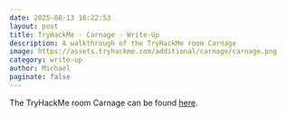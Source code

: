 ```yaml
---
date: 2025-08-13 16:22:53
layout: post
title: TryHackMe - Carnage - Write-Up
description: A walkthrough of the TryHackMe room Carnage
image: https://assets.tryhackme.com/additional/carnage/carnage.png
category: write-up
author: Michael
paginate: false
---
```

The TryHackMe room Carnage can be found [here](https://tryhackme.com/room/c2carnage).